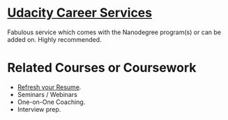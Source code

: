 # [Udacity Career Services](https://www.udacity.com/career-services/home)
Fabulous service which comes with the Nanodegree program(s) or can be added on. Highly recommended. 

# Related Courses or Coursework
* [Refresh your Resume](https://github.com/EO4wellness/leary-leerie/blob/master/career-coaches/resume.md). 
* Seminars / Webinars 
* One-on-One Coaching.
* Interview prep.
